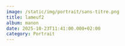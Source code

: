 ```yaml
---
image: /static/img/portrait/sans-titre.png
title: lameuf2
album: manon
date: 2025-10-23T11:41:00.000+02:00
category: Portrait
---
```

